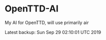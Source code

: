 # OpenTTD-AI
My AI for OpenTTD, will use primarily air

Latest backup: Sun Sep 29 02:10:01 UTC 2019
